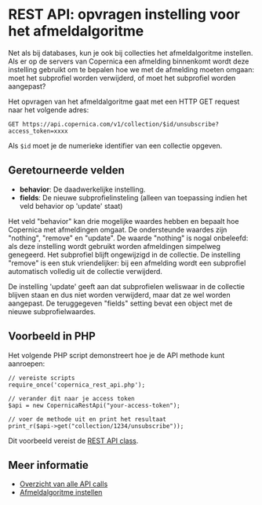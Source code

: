 # REST API: opvragen instelling voor het afmeldalgoritme

Net als bij databases, kun je ook bij collecties het afmeldalgoritme instellen. 
Als er op de servers van Copernica een afmelding binnenkomt wordt deze instelling 
gebruikt om te bepalen hoe we met de afmelding moeten omgaan: moet het subprofiel
worden verwijderd, of moet het subprofiel worden aangepast?

Het opvragen van het afmeldalgoritme gaat met een HTTP GET request naar het
volgende adres:

`GET https://api.copernica.com/v1/collection/$id/unsubscribe?access_token=xxxx`

Als `$id` moet je de numerieke identifier van een collectie opgeven.

## Geretourneerde velden

* **behavior**: De daadwerkelijke instelling.
* **fields**: De nieuwe subprofielinsteling (alleen van toepassing indien het veld behavior op 'update' staat)

Het veld "behavior" kan drie mogelijke waardes hebben en bepaalt hoe Copernica
met afmeldingen omgaat. De ondersteunde waardes zijn "nothing", "remove" en "update".
De waarde "nothing" is nogal onbeleefd: als deze instelling wordt gebruikt worden
afmeldingen simpelweg genegeerd. Het subprofiel blijft ongewijzigd in de collectie.
De instelling "remove" is een stuk vriendelijker: bij een afmelding wordt een 
subprofiel automatisch volledig uit de collectie verwijderd.

De instelling 'update' geeft aan dat subprofielen weliswaar in de collectie blijven
staan en dus niet worden verwijderd, maar dat ze wel worden aangepast. De 
teruggegeven "fields" setting bevat een object met de nieuwe subprofielwaardes.

## Voorbeeld in PHP

Het volgende PHP script demonstreert hoe je de API methode kunt aanroepen:

    // vereiste scripts
    require_once('copernica_rest_api.php');
    
    // verander dit naar je access token
    $api = new CopernicaRestApi("your-access-token");

    // voer de methode uit en print het resultaat
    print_r($api->get("collection/1234/unsubscribe"));

Dit voorbeeld vereist de [REST API class](rest-php).

## Meer informatie

* [Overzicht van alle API calls](rest-api)
* [Afmeldalgoritme instellen](rest-put-collection-unsubscribe)

